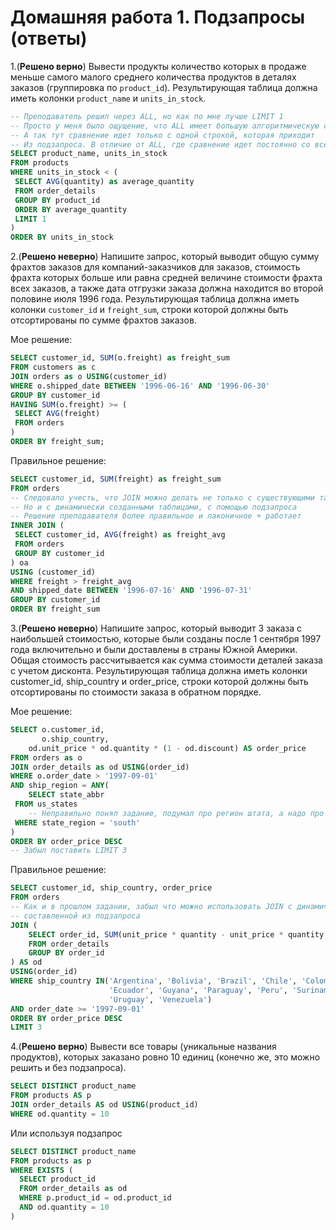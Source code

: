 # Домашняя работа 1. Подзапросы (ответы)

1.(**Решено верно**) Вывести продукты количество которых в продаже меньше самого
   малого среднего количества продуктов в деталях заказов
   (группировка по `product_id`). Результирующая таблица
   должна иметь колонки `product_name` и `units_in_stock`.

```sql
-- Преподаватель решил через ALL, но как по мне лучше LIMIT 1
-- Просто у меня было ощущение, что ALL имеет большую алгоритмическую сложность
-- А так тут сравнение идет только с одной строкой, которая приходит
-- Из подзапроса. В отличие от ALL, где сравнение идет постоянно со всеми строками
SELECT product_name, units_in_stock
FROM products
WHERE units_in_stock < (
 SELECT AVG(quantity) as average_quantity
 FROM order_details
 GROUP BY product_id
 ORDER BY average_quantity
 LIMIT 1
)
ORDER BY units_in_stock
```

2.(**Решено неверно**) Напишите запрос, который выводит общую сумму фрахтов
   заказов для компаний-заказчиков для заказов, стоимость
   фрахта которых больше или равна средней величине
   стоимости фрахта всех заказов, а также дата отгрузки
   заказа должна находится во второй половине июля 1996 года.
   Результирующая таблица должна иметь колонки `customer_id`
   и `freight_sum`, строки которой должны быть
   отсортированы по сумме фрахтов заказов.

Мое решение:

```sql
SELECT customer_id, SUM(o.freight) as freight_sum
FROM customers as c
JOIN orders as o USING(customer_id)
WHERE o.shipped_date BETWEEN '1996-06-16' AND '1996-06-30'
GROUP BY customer_id
HAVING SUM(o.freight) >= (
 SELECT AVG(freight)
 FROM orders
)
ORDER BY freight_sum;
```

Правильное решение:

```sql
SELECT customer_id, SUM(freight) as freight_sum
FROM orders
-- Следовало учесть, что JOIN можно делать не только с существующими таблицами
-- Но и с динамически созданными таблицами, с помощью подзапроса
-- Решение преподавателя более правильное и лаконичное + работает
INNER JOIN (
 SELECT customer_id, AVG(freight) as freight_avg
 FROM orders
 GROUP BY customer_id
) oa 
USING (customer_id)
WHERE freight > freight_avg 
AND shipped_date BETWEEN '1996-07-16' AND '1996-07-31'
GROUP BY customer_id
ORDER BY freight_sum
```

3.(**Решено неверно**) Напишите запрос, который выводит 3 заказа с наибольшей
   стоимостью, которые были созданы после 1 сентября 1997 года
   включительно и были доставлены в страны Южной Америки.
   Общая стоимость рассчитывается как сумма стоимости
   деталей заказа с учетом дисконта. Результирующая
   таблица должна иметь колонки customer_id, ship_country и
   order_price, строки которой должны быть отсортированы по
   стоимости заказа в обратном порядке.

Мое решение:

```sql
SELECT o.customer_id, 
       o.ship_country, 
    od.unit_price * od.quantity * (1 - od.discount) AS order_price 
FROM orders as o
JOIN order_details as od USING(order_id)
WHERE o.order_date > '1997-09-01'
AND ship_region = ANY(
    SELECT state_abbr
 FROM us_states
    -- Неправильно понял задание, подумал про регион штата, а надо про страны Южной Америки
 WHERE state_region = 'south'
)
ORDER BY order_price DESC
-- Забыл поставить LIMIT 3
```

Правильное решение:

```sql
SELECT customer_id, ship_country, order_price
FROM orders
-- Как и в прошлом задании, забыл что можно использовать JOIN с динамической таблицой
-- составленной из подзапроса
JOIN (
    SELECT order_id, SUM(unit_price * quantity - unit_price * quantity * discount) as order_price
    FROM order_details
    GROUP BY order_id
) AS od
USING(order_id)
WHERE ship_country IN('Argentina', 'Bolivia', 'Brazil', 'Chile', 'Colombia', 
                      'Ecuador', 'Guyana', 'Paraguay', 'Peru', 'Suriname', 
                      'Uruguay', 'Venezuela')
AND order_date >= '1997-09-01'
ORDER BY order_price DESC
LIMIT 3
```

4.(**Решено верно**) Вывести все товары (уникальные названия продуктов),
   которых заказано ровно 10 единиц (конечно же,
   это можно решить и без подзапроса).

```sql
SELECT DISTINCT product_name
FROM products AS p
JOIN order_details AS od USING(product_id)
WHERE od.quantity = 10
```

Или используя подзапрос

```sql
SELECT DISTINCT product_name
FROM products as p
WHERE EXISTS (
  SELECT product_id
  FROM order_details as od
  WHERE p.product_id = od.product_id
  AND od.quantity = 10
)
```
